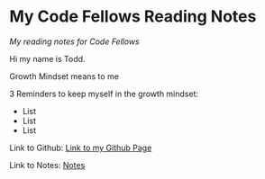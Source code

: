 # My Code Fellows Reading Notes
*My reading notes for Code Fellows*

Hi my name is Todd. 

Growth Mindset means to me

3 Reminders to keep myself in the growth mindset:

- List
- List
- List

Link to Github: [Link to my Github Page](https://todd75.github.io/reading-notes/)

Link to Notes: [Notes](https://todd75.github.io/reading-notes/class2)

